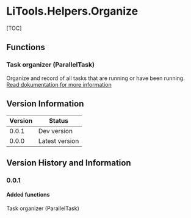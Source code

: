﻿# LiTools.Helpers.Organize

[TOC]

## Functions

### Task organizer (ParallelTask)

Organize and record of all tasks that are running or have been running.  
[Read dokumentation for more information](/Documentation\LiTools.Helpers.Organize.ParallelTask.md)

## Version Information

| Version | Status |
| --- | --- |
| 0.0.1 | Dev version |
| 0.0.0 | Latest version |

## Version History and Information

### 0.0.1

#### Added functions

Task organizer (ParallelTask)
